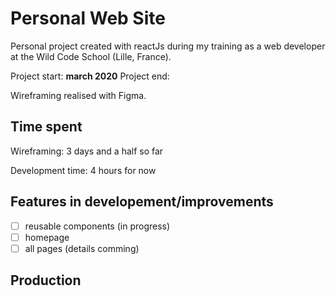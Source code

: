 # Personal Web Site

Personal project created with reactJs during my training as a web developer at the Wild Code School (Lille, France).

Project start: **march 2020**
Project end:

Wireframing realised with Figma.

## Time spent

Wireframing: 3 days and a half so far

Development time: 4 hours for now

## Features in developement/improvements

- [ ] reusable components (in progress)
- [ ] homepage
- [ ] all pages (details comming)

## Production
